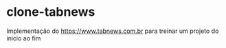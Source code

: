 # clone-tabnews

Implementação do https://www.tabnews.com.br para treinar um projeto do inicio ao fim
